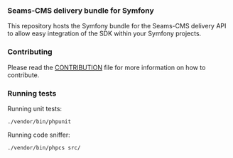 ### Seams-CMS delivery bundle for Symfony

This repository hosts the Symfony bundle for the Seams-CMS delivery API to allow easy integration of the SDK 
within your Symfony projects.


### Contributing

Please read the [CONTRIBUTION](CONTRIBUTION.md) file for more information on how to contribute.


### Running tests

Running unit tests:

    ./vendor/bin/phpunit

Running code sniffer:

    ./vendor/bin/phpcs src/
